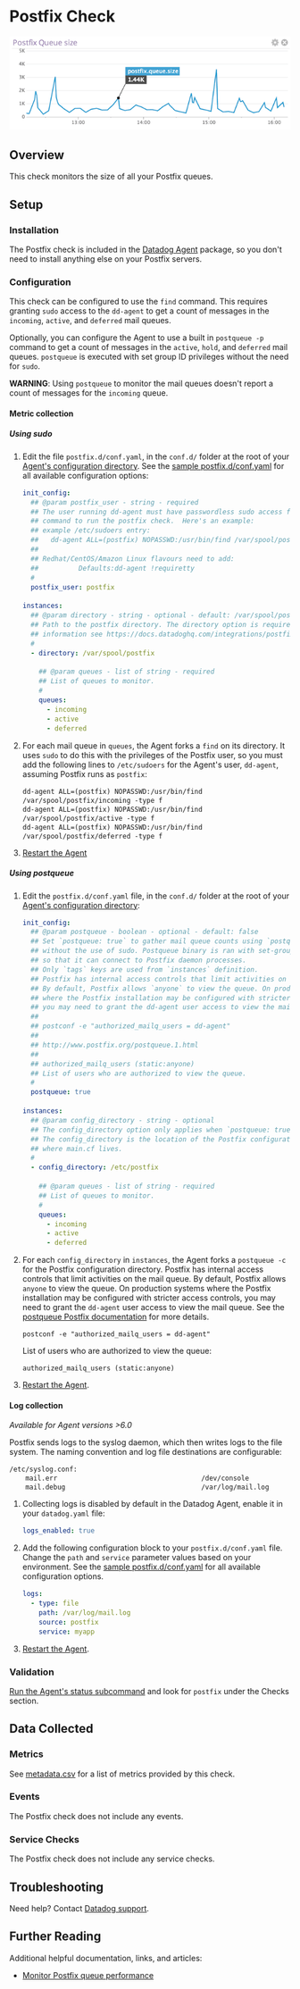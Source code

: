 # Postfix Check

![Postfix Graph][1]

## Overview

This check monitors the size of all your Postfix queues.

## Setup

### Installation

The Postfix check is included in the [Datadog Agent][2] package, so you don't need to install anything else on your Postfix servers.

### Configuration

This check can be configured to use the `find` command. This requires granting `sudo` access to the `dd-agent` to get a count of messages in the `incoming`, `active`, and `deferred` mail queues.

Optionally, you can configure the Agent to use a built in `postqueue -p` command to get a count of messages in the `active`, `hold`, and `deferred` mail queues. `postqueue` is executed with set group ID privileges without the need for `sudo`.

**WARNING**: Using `postqueue` to monitor the mail queues doesn't report a count of messages for the `incoming` queue.

#### Metric collection

##### Using sudo

1. Edit the file `postfix.d/conf.yaml`, in the `conf.d/` folder at the root of your [Agent's configuration directory][3]. See the [sample postfix.d/conf.yaml][4] for all available configuration options:

   ```yaml
   init_config:
     ## @param postfix_user - string - required
     ## The user running dd-agent must have passwordless sudo access for the find
     ## command to run the postfix check.  Here's an example:
     ## example /etc/sudoers entry:
     ##   dd-agent ALL=(postfix) NOPASSWD:/usr/bin/find /var/spool/postfix/incoming -type f
     ##
     ## Redhat/CentOS/Amazon Linux flavours need to add:
     ##          Defaults:dd-agent !requiretty
     #
     postfix_user: postfix

   instances:
     ## @param directory - string - optional - default: /var/spool/postfix
     ## Path to the postfix directory. The directory option is required if `postqueue: false` is set. For more 
     ## information see https://docs.datadoghq.com/integrations/postfix/#using-sudo.
     #
     - directory: /var/spool/postfix

       ## @param queues - list of string - required
       ## List of queues to monitor.
       #
       queues:
         - incoming
         - active
         - deferred
   ```

2. For each mail queue in `queues`, the Agent forks a `find` on its directory. It uses `sudo` to do this with the privileges of the Postfix user, so you must add the following lines to `/etc/sudoers` for the Agent's user, `dd-agent`, assuming Postfix runs as `postfix`:

   ```text
   dd-agent ALL=(postfix) NOPASSWD:/usr/bin/find /var/spool/postfix/incoming -type f
   dd-agent ALL=(postfix) NOPASSWD:/usr/bin/find /var/spool/postfix/active -type f
   dd-agent ALL=(postfix) NOPASSWD:/usr/bin/find /var/spool/postfix/deferred -type f
   ```

3. [Restart the Agent][5]

##### Using postqueue

1. Edit the `postfix.d/conf.yaml` file, in the `conf.d/` folder at the root of your [Agent's configuration directory][3]:

   ```yaml
   init_config:
     ## @param postqueue - boolean - optional - default: false
     ## Set `postqueue: true` to gather mail queue counts using `postqueue -p`
     ## without the use of sudo. Postqueue binary is ran with set-group ID privileges,
     ## so that it can connect to Postfix daemon processes.
     ## Only `tags` keys are used from `instances` definition.
     ## Postfix has internal access controls that limit activities on the mail queue.
     ## By default, Postfix allows `anyone` to view the queue. On production systems
     ## where the Postfix installation may be configured with stricter access controls,
     ## you may need to grant the dd-agent user access to view the mail queue.
     ##
     ## postconf -e "authorized_mailq_users = dd-agent"
     ##
     ## http://www.postfix.org/postqueue.1.html
     ##
     ## authorized_mailq_users (static:anyone)
     ## List of users who are authorized to view the queue.
     #
     postqueue: true

   instances:
     ## @param config_directory - string - optional
     ## The config_directory option only applies when `postqueue: true`.
     ## The config_directory is the location of the Postfix configuration directory
     ## where main.cf lives.
     #
     - config_directory: /etc/postfix

       ## @param queues - list of string - required
       ## List of queues to monitor.
       #
       queues:
         - incoming
         - active
         - deferred
   ```

2. For each `config_directory` in `instances`, the Agent forks a `postqueue -c` for the Postfix configuration directory. Postfix has internal access controls that limit activities on the mail queue. By default, Postfix allows `anyone` to view the queue. On production systems where the Postfix installation may be configured with stricter access controls, you may need to grant the `dd-agent` user access to view the mail queue. See the [postqueue Postfix documentation][6] for more details.

   ```shell
   postconf -e "authorized_mailq_users = dd-agent"
   ```

    List of users who are authorized to view the queue:

   ```shell
   authorized_mailq_users (static:anyone)
   ```

3. [Restart the Agent][5].

#### Log collection

_Available for Agent versions >6.0_

Postfix sends logs to the syslog daemon, which then writes logs to the file system. The naming convention and log file destinations are configurable:

```text
/etc/syslog.conf:
    mail.err                                    /dev/console
    mail.debug                                  /var/log/mail.log
```

1. Collecting logs is disabled by default in the Datadog Agent, enable it in your `datadog.yaml` file:

   ```yaml
   logs_enabled: true
   ```

2. Add the following configuration block to your `postfix.d/conf.yaml` file. Change the `path` and `service` parameter values based on your environment. See the [sample postfix.d/conf.yaml][5] for all available configuration options.

   ```yaml
   logs:
     - type: file
       path: /var/log/mail.log
       source: postfix
       service: myapp
   ```

3. [Restart the Agent][5].

### Validation

[Run the Agent's status subcommand][7] and look for `postfix` under the Checks section.

## Data Collected

### Metrics

See [metadata.csv][8] for a list of metrics provided by this check.

### Events

The Postfix check does not include any events.

### Service Checks

The Postfix check does not include any service checks.

## Troubleshooting

Need help? Contact [Datadog support][9].

## Further Reading

Additional helpful documentation, links, and articles:

- [Monitor Postfix queue performance][10]

[1]: https://raw.githubusercontent.com/DataDog/integrations-core/master/postfix/images/postfixgraph.png
[2]: /account/settings/agent/latest
[3]: https://docs.datadoghq.com/agent/guide/agent-configuration-files/#agent-configuration-directory
[4]: https://github.com/DataDog/integrations-core/blob/master/postfix/datadog_checks/postfix/data/conf.yaml.example
[5]: https://docs.datadoghq.com/agent/guide/agent-commands/#start-stop-and-restart-the-agent
[6]: http://www.postfix.org/postqueue.1.html
[7]: https://docs.datadoghq.com/agent/guide/agent-commands/#agent-status-and-information
[8]: https://github.com/DataDog/integrations-core/blob/master/postfix/metadata.csv
[9]: https://docs.datadoghq.com/help/
[10]: https://www.datadoghq.com/blog/monitor-postfix-queues

